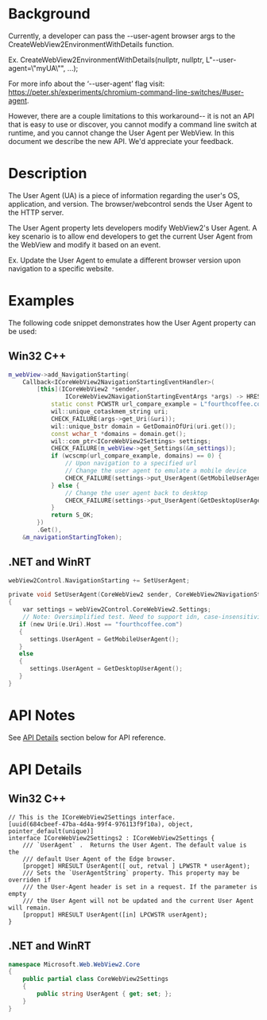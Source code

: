 # Background

Currently, a developer can pass the --user-agent browser args to the CreateWebView2EnvironmentWithDetails function. 

Ex. CreateWebView2EnvironmentWithDetails(nullptr, nullptr, L"--user-agent=\\"myUA\\"", ...);

For more info about the ‘--user-agent’ flag visit: https://peter.sh/experiments/chromium-command-line-switches/#user-agent.

However, there are a couple limitations to this workaround-- it is not an API that is easy to use or discover, you cannot modify a command line switch at runtime, and you cannot change the User Agent per WebView. In this document we describe the new API. We'd appreciate your feedback.

# Description

The User Agent (UA) is a piece of information regarding the user's OS, application, and version. The browser/webcontrol sends the User Agent to the HTTP server.

The User Agent property lets developers modify WebView2's User Agent. A key scenario is to allow end developers to get the current User Agent from the WebView and modify it based on an event. 

Ex. Update the User Agent to emulate a different browser version upon navigation to a specific website.

# Examples

The following code snippet demonstrates how the User Agent property can be used:

## Win32 C++
    
```cpp 
m_webView->add_NavigationStarting(
    Callback<ICoreWebView2NavigationStartingEventHandler>(
        [this](ICoreWebView2 *sender,
                ICoreWebView2NavigationStartingEventArgs *args) -> HRESULT {
            static const PCWSTR url_compare_example = L"fourthcoffee.com";
            wil::unique_cotaskmem_string uri;
            CHECK_FAILURE(args->get_Uri(&uri));
            wil::unique_bstr domain = GetDomainOfUri(uri.get());
            const wchar_t *domains = domain.get();
            wil::com_ptr<ICoreWebView2Settings> settings;
            CHECK_FAILURE(m_webView->get_Settings(&m_settings));
            if (wcscmp(url_compare_example, domains) == 0) {
                // Upon navigation to a specified url 
                // Change the user agent to emulate a mobile device
                CHECK_FAILURE(settings->put_UserAgent(GetMobileUserAgent())); 
            } else {
                // Change the user agent back to desktop
                CHECK_FAILURE(settings->put_UserAgent(GetDesktopUserAgent()));
            }
            return S_OK;
        })
        .Get(),
    &m_navigationStartingToken);
``` 

## .NET and WinRT

```c #
webView2Control.NavigationStarting += SetUserAgent;

private void SetUserAgent(CoreWebView2 sender, CoreWebView2NavigationStartingEventArgs e)
{
    var settings = webView2Control.CoreWebView2.Settings;
    // Note: Oversimplified test. Need to support idn, case-insensitivity, etc.
   if (new Uri(e.Uri).Host == "fourthcoffee.com")
   {
      settings.UserAgent = GetMobileUserAgent();
   }
   else
   {
      settings.UserAgent = GetDesktopUserAgent();
   }
}
```

# API Notes

See [API Details](#api-details) section below for API reference.

# API Details

## Win32 C++
    
```IDL
// This is the ICoreWebView2Settings interface.
[uuid(684cbeef-47ba-4d4a-99f4-976113f9f10a), object, pointer_default(unique)]
interface ICoreWebView2Settings2 : ICoreWebView2Settings {
    /// `UserAgent` .  Returns the User Agent. The default value is the
    /// default User Agent of the Edge browser.
    [propget] HRESULT UserAgent([ out, retval ] LPWSTR * userAgent);
    /// Sets the `UserAgentString` property. This property may be overriden if
    /// the User-Agent header is set in a request. If the parameter is empty 
    /// the User Agent will not be updated and the current User Agent will remain. 
    [propput] HRESULT UserAgent([in] LPCWSTR userAgent);
}
``` 
## .NET and WinRT

```c#
namespace Microsoft.Web.WebView2.Core
{
    public partial class CoreWebView2Settings
    {
        public string UserAgent { get; set; };
    }
}
```

